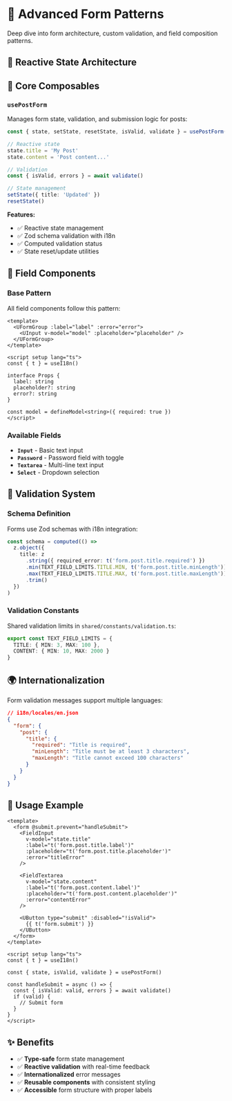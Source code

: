 # 📝 Advanced Form Patterns

Deep dive into form architecture, custom validation, and field composition patterns.

## 🧠 Reactive State Architecture

## 🔧 Core Composables

### `usePostForm`

Manages form state, validation, and submission logic for posts:

```typescript
const { state, setState, resetState, isValid, validate } = usePostForm()

// Reactive state
state.title = 'My Post'
state.content = 'Post content...'

// Validation
const { isValid, errors } = await validate()

// State management
setState({ title: 'Updated' })
resetState()
```

**Features:**

- ✅ Reactive state management
- ✅ Zod schema validation with i18n
- ✅ Computed validation status
- ✅ State reset/update utilities

## 🎨 Field Components

### Base Pattern

All field components follow this pattern:

```vue
<template>
  <UFormGroup :label="label" :error="error">
    <UInput v-model="model" :placeholder="placeholder" />
  </UFormGroup>
</template>

<script setup lang="ts">
const { t } = useI18n()

interface Props {
  label: string
  placeholder?: string
  error?: string
}

const model = defineModel<string>({ required: true })
</script>
```

### Available Fields

- **`Input`** - Basic text input
- **`Password`** - Password field with toggle
- **`Textarea`** - Multi-line text input
- **`Select`** - Dropdown selection

## 📏 Validation System

### Schema Definition

Forms use Zod schemas with i18n integration:

```typescript
const schema = computed(() =>
  z.object({
    title: z
      .string({ required_error: t('form.post.title.required') })
      .min(TEXT_FIELD_LIMITS.TITLE.MIN, t('form.post.title.minLength'))
      .max(TEXT_FIELD_LIMITS.TITLE.MAX, t('form.post.title.maxLength'))
      .trim()
  })
)
```

### Validation Constants

Shared validation limits in `shared/constants/validation.ts`:

```typescript
export const TEXT_FIELD_LIMITS = {
  TITLE: { MIN: 3, MAX: 100 },
  CONTENT: { MIN: 10, MAX: 2000 }
}
```

## 🌍 Internationalization

Form validation messages support multiple languages:

```json
// i18n/locales/en.json
{
  "form": {
    "post": {
      "title": {
        "required": "Title is required",
        "minLength": "Title must be at least 3 characters",
        "maxLength": "Title cannot exceed 100 characters"
      }
    }
  }
}
```

## 🚀 Usage Example

```vue
<template>
  <form @submit.prevent="handleSubmit">
    <FieldInput
      v-model="state.title"
      :label="t('form.post.title.label')"
      :placeholder="t('form.post.title.placeholder')"
      :error="titleError"
    />

    <FieldTextarea
      v-model="state.content"
      :label="t('form.post.content.label')"
      :placeholder="t('form.post.content.placeholder')"
      :error="contentError"
    />

    <UButton type="submit" :disabled="!isValid">
      {{ t('form.submit') }}
    </UButton>
  </form>
</template>

<script setup lang="ts">
const { t } = useI18n()

const { state, isValid, validate } = usePostForm()

const handleSubmit = async () => {
  const { isValid: valid, errors } = await validate()
  if (valid) {
    // Submit form
  }
}
</script>
```

## ✨ Benefits

- ✅ **Type-safe** form state management
- ✅ **Reactive validation** with real-time feedback
- ✅ **Internationalized** error messages
- ✅ **Reusable components** with consistent styling
- ✅ **Accessible** form structure with proper labels
